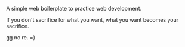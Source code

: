 A simple web boilerplate to practice web development.

If you don't sacrifice for what you want, what you want becomes your sacrifice. 

gg no re. =)
